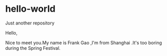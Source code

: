 # hello-world
Just another repository

Hello,

Nice to meet you.My name is Frank Gao ,I'm from Shanghai .It's too boring during the Spring Festival.

